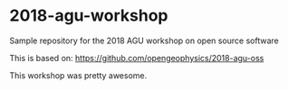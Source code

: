 # 2018-agu-workshop
Sample repository for the 2018 AGU workshop on open source software

This is based on: https://github.com/opengeophysics/2018-agu-oss

This workshop was pretty awesome.
